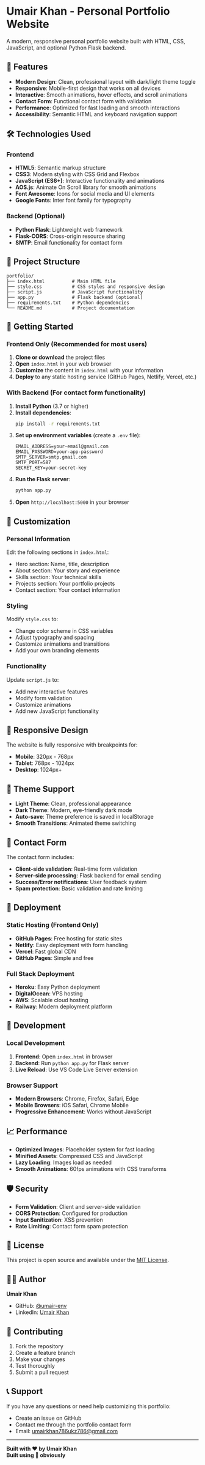 # Umair Khan - Personal Portfolio Website

A modern, responsive personal portfolio website built with HTML, CSS, JavaScript, and optional Python Flask backend.

## 🚀 Features

- **Modern Design**: Clean, professional layout with dark/light theme toggle
- **Responsive**: Mobile-first design that works on all devices
- **Interactive**: Smooth animations, hover effects, and scroll animations
- **Contact Form**: Functional contact form with validation
- **Performance**: Optimized for fast loading and smooth interactions
- **Accessibility**: Semantic HTML and keyboard navigation support

## 🛠️ Technologies Used

### Frontend
- **HTML5**: Semantic markup structure
- **CSS3**: Modern styling with CSS Grid and Flexbox
- **JavaScript (ES6+)**: Interactive functionality and animations
- **AOS.js**: Animate On Scroll library for smooth animations
- **Font Awesome**: Icons for social media and UI elements
- **Google Fonts**: Inter font family for typography

### Backend (Optional)
- **Python Flask**: Lightweight web framework
- **Flask-CORS**: Cross-origin resource sharing
- **SMTP**: Email functionality for contact form

## 📁 Project Structure

```
portfolio/
├── index.html          # Main HTML file
├── style.css           # CSS styles and responsive design
├── script.js           # JavaScript functionality
├── app.py              # Flask backend (optional)
├── requirements.txt    # Python dependencies
└── README.md           # Project documentation
```

## 🚀 Getting Started

### Frontend Only (Recommended for most users)

1. **Clone or download** the project files
2. **Open** `index.html` in your web browser
3. **Customize** the content in `index.html` with your information
4. **Deploy** to any static hosting service (GitHub Pages, Netlify, Vercel, etc.)

### With Backend (For contact form functionality)

1. **Install Python** (3.7 or higher)
2. **Install dependencies**:
   ```bash
   pip install -r requirements.txt
   ```
3. **Set up environment variables** (create a `.env` file):
   ```
   EMAIL_ADDRESS=your-email@gmail.com
   EMAIL_PASSWORD=your-app-password
   SMTP_SERVER=smtp.gmail.com
   SMTP_PORT=587
   SECRET_KEY=your-secret-key
   ```
4. **Run the Flask server**:
   ```bash
   python app.py
   ```
5. **Open** `http://localhost:5000` in your browser

## 🎨 Customization

### Personal Information
Edit the following sections in `index.html`:
- Hero section: Name, title, description
- About section: Your story and experience
- Skills section: Your technical skills
- Projects section: Your portfolio projects
- Contact section: Your contact information

### Styling
Modify `style.css` to:
- Change color scheme in CSS variables
- Adjust typography and spacing
- Customize animations and transitions
- Add your own branding elements

### Functionality
Update `script.js` to:
- Add new interactive features
- Modify form validation
- Customize animations
- Add new JavaScript functionality

## 📱 Responsive Design

The website is fully responsive with breakpoints for:
- **Mobile**: 320px - 768px
- **Tablet**: 768px - 1024px
- **Desktop**: 1024px+

## 🌙 Theme Support

- **Light Theme**: Clean, professional appearance
- **Dark Theme**: Modern, eye-friendly dark mode
- **Auto-save**: Theme preference is saved in localStorage
- **Smooth Transitions**: Animated theme switching

## 📧 Contact Form

The contact form includes:
- **Client-side validation**: Real-time form validation
- **Server-side processing**: Flask backend for email sending
- **Success/Error notifications**: User feedback system
- **Spam protection**: Basic validation and rate limiting

## 🚀 Deployment

### Static Hosting (Frontend Only)
- **GitHub Pages**: Free hosting for static sites
- **Netlify**: Easy deployment with form handling
- **Vercel**: Fast global CDN
- **GitHub Pages**: Simple and free

### Full Stack Deployment
- **Heroku**: Easy Python deployment
- **DigitalOcean**: VPS hosting
- **AWS**: Scalable cloud hosting
- **Railway**: Modern deployment platform

## 🔧 Development

### Local Development
1. **Frontend**: Open `index.html` in browser
2. **Backend**: Run `python app.py` for Flask server
3. **Live Reload**: Use VS Code Live Server extension

### Browser Support
- **Modern Browsers**: Chrome, Firefox, Safari, Edge
- **Mobile Browsers**: iOS Safari, Chrome Mobile
- **Progressive Enhancement**: Works without JavaScript

## 📈 Performance

- **Optimized Images**: Placeholder system for fast loading
- **Minified Assets**: Compressed CSS and JavaScript
- **Lazy Loading**: Images load as needed
- **Smooth Animations**: 60fps animations with CSS transforms

## 🛡️ Security

- **Form Validation**: Client and server-side validation
- **CORS Protection**: Configured for production
- **Input Sanitization**: XSS prevention
- **Rate Limiting**: Contact form spam protection

## 📄 License

This project is open source and available under the [MIT License](LICENSE).

## 👨‍💻 Author

**Umair Khan**
- GitHub: [@umair-env](https://github.com/umair-env)
- LinkedIn: [Umair Khan](https://www.linkedin.com/feed/)

## 🤝 Contributing

1. Fork the repository
2. Create a feature branch
3. Make your changes
4. Test thoroughly
5. Submit a pull request

## 📞 Support

If you have any questions or need help customizing this portfolio:
- Create an issue on GitHub
- Contact me through the portfolio contact form
- Email: umairkhan786ukz786@gmail.com

---

**Built with ❤️ by Umair Khan**
<br>
**Built using 🧠 obviously**
